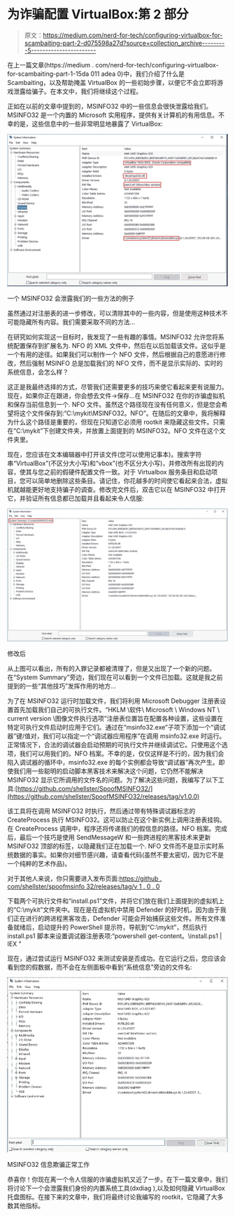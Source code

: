 # 为诈骗配置 VirtualBox:第 2 部分

> 原文：<https://medium.com/nerd-for-tech/configuring-virtualbox-for-scambaiting-part-2-d075598a27d?source=collection_archive---------5----------------------->

在上一篇文章(https://medium . com/nerd-for-tech/configuring-virtualbox-for-scambaiting-part-1-15da 011 adea 0)中，我们介绍了什么是 Scambaiting，以及帮助掩盖 VirtualBox 的一些初始步骤，以便它不会立即将游戏泄露给骗子。在本文中，我们将继续这个过程。

正如在以前的文章中提到的，MSINFO32 中的一些信息会很快泄露给我们。MSINFO32 是一个内置的 Microsoft 实用程序，提供有关计算机的有用信息。不幸的是，这些信息中的一些非常明显地暴露了 VirtualBox:

![](img/5b019d45fcf245f76c111efdc916d299.png)

一个 MSINFO32 会泄露我们的一些方法的例子

虽然通过对注册表的进一步修改，可以清除其中的一些内容，但是使用这种技术不可能隐藏所有内容。我们需要采取不同的方法…

在研究如何实现这一目标时，我发现了一些有趣的事情。MSINFO32 允许您将系统配置保存到扩展名为. NFO 的 XML 文件中，然后在以后加载该文件。这似乎是一个有用的途径。如果我们可以制作一个 NFO 文件，然后根据自己的意愿进行修改，然后强制 MSINFO 总是加载我们的 NFO 文件，而不是显示实际的、实时的系统信息，会怎么样？

这正是我最终选择的方式，尽管我们还需要更多的技巧来使它看起来更有说服力。现在，如果你正在跟进，你会想去文件->保存…在 MSINFO32 在你的诈骗虚拟机和保存当前信息到一个. NFO 文件。虽然这个路径现在没有任何意义，但是您会希望将这个文件保存到:“C:\mykit\MSINFO32。NFO”。在随后的文章中，我将解释为什么这个路径是重要的，但现在只知道它必须用 rootkit 来隐藏这些文件。只需在“C:\mykit”下创建文件夹，并放置上面提到的 MSINFO32。NFO 文件在这个文件夹里。

现在，您应该在文本编辑器中打开该文件(您可以使用记事本)。搜索字符串“VirtualBox”(不区分大小写)和“vbox”(也不区分大小写)，并修改所有出现的内容，使其与您之前的假硬件配置文件一致。对于 Virtualbox 服务条目和启动项目，您可以简单地删除这些条目。请记住，你花越多的时间使它看起来合法，虚拟机就越能更好地支持骗子的调查。修改完文件后，双击它以在 MSINFO32 中打开它，并验证所有信息都已加载并且看起来令人信服:

![](img/70dbbfef18e4e3015eee413765ec08bf.png)

修改后

从上图可以看出，所有的入罪记录都被清理了，但是又出现了一个新的问题。在“System Summary”旁边，我们现在可以看到一个文件已加载。这就是我之前提到的一些“其他技巧”发挥作用的地方…

为了在 MSINFO32 运行时加载文件，我们将利用 Microsoft Debugger 注册表设置首先加载我们自己的可执行文件。“HKLM \软件\ Microsoft \ Windows NT \ current version \图像文件执行选项”注册表位置旨在配置各种设置，这些设置在特定可执行文件启动时应用于它们。通过在“msinfo32.exe”子项下添加一个“调试器”键/值对，我们可以指定一个“调试器应用程序”在调用 msinfo32.exe 时运行。正常情况下，合法的调试器会启动预期的可执行文件并继续调试它。只使用这个选项，我们可以用我们的。NFO 档案。不幸的是，仅仅这样是不行的，因为我们会陷入调试器的循环中，msinfo32.exe 的每个实例都会导致“调试器”再次产生。即使我们用一些聪明的启动脚本黑客技术来解决这个问题，它仍然不能解决 MSINFO32 显示它所调用的文件名的问题。为了解决这些问题，我编写了以下工具:[https://github.com/shellster/SpoofMSINFO32/](https://github.com/shellster/SpoofMSINFO32/releases/tag/v1.0.0)

该工具将在调用 MSINFO32 时执行，然后通过带有特殊调试器标志的 CreateProcess 执行 MSINFO32。这可以防止在这个新实例上调用注册表挂钩。在 CreateProcess 调用中，程序还将传递我们的假信息的路径。NFO 档案。完成后，最后一个技巧是使用 SendMessageW 和一些跨进程的黑客技术来更新 MSINFO32 顶部的标签，以隐藏我们正在加载一个. NFO 文件而不是显示实时系统数据的事实。如果你对细节感兴趣，请查看代码(虽然不要太密切，因为它不是一个纯粹的艺术作品)。

对于其他人来说，你只需要进入发布页面:[https://github . com/shellster/spoofmsinfo 32/releases/tag/v 1 . 0 . 0](https://github.com/shellster/SpoofMSINFO32/releases/tag/v1.0.0)

下载两个可执行文件和“install.ps1”文件，并将它们放在我们上面提到的虚拟机上的“C:\mykit”文件夹中。现在是在虚拟机中禁用 Defender 的好时机，因为由于我们正在进行的跨进程黑客攻击，Defender 可能会开始捕获这些文件。所有文件准备就绪后，启动提升的 PowerShell 提示符，导航到“C:\mykit”，然后执行 install.ps1 脚本来设置调试器注册表项:“powershell get-content。\install.ps1 | IEX "

现在，通过尝试运行 MSINFO32 来测试安装是否成功。在它运行之后，您应该会看到您的假数据，而不会在左侧面板中看到“系统信息”旁边的文件名:

![](img/c0375f9bc8d7f4524eb21797e3a71674.png)

MSINFO32 信息欺骗正常工作

恭喜你！你现在离一个令人信服的诈骗虚拟机又近了一步。在下一篇文章中，我们将讨论下一个会泄露我们身份的内置系统工具(dxdiag ),以及如何隐藏 VirtualBox 托盘图标。在接下来的文章中，我们将最终讨论我编写的 rootkit，它隐藏了大多数其他指标。